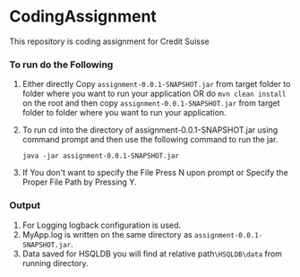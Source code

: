 # CodingAssignment
 This repository is coding assignment for Credit Suisse

### To run do the Following

1. Either directly Copy ```assignment-0.0.1-SNAPSHOT.jar``` from target folder
    to folder where you want to run your application 
    OR do ```mvn clean install``` on the root and then copy ```assignment-0.0.1-SNAPSHOT.jar``` 
    from target folder to folder where you want to run your application.

2. To run cd into the directory of assignment-0.0.1-SNAPSHOT.jar using 
    command prompt
    and then use the following command to run the jar. 
    ```
    java -jar assignment-0.0.1-SNAPSHOT.jar
    ```
3. If You don't want to specify the File Press N upon prompt or Specify the Proper File
     Path by Pressing Y.

### Output
1. For Logging logback configuration is used.
2. MyApp.log is written on the same directory as ```assignment-0.0.1-SNAPSHOT.jar```.
3. Data saved for HSQLDB you will find at relative path```\HSQLDB\data``` from running directory.

